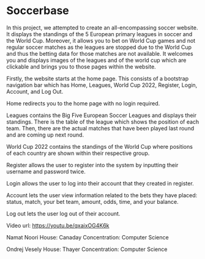 # Soccerbase
In this project, we attempted to create an all-encompassing soccer website. It displays the standings of the 5 European primary leagues in soccer and the World Cup. Moreover, it allows you to bet on World Cup games and not regular soccer matches as the leagues are stopped due to the World Cup and thus the betting data for those matches are not available. It welcomes you and displays images of the leagues and of the world cup which are clickable and brings you to those pages within the website.

Firstly, the website starts at the home page. This consists of a bootstrap navigation bar which has Home, Leagues, World Cup 2022, Register, Login, Account, and Log Out.

Home redirects you to the home page with no login required.

Leagues contains the Big Five European Soccer Leagues and displays their standings. There is the table of the league which shows the position of each team. Then, there are the actual matches that have been played last round and are coming up next round.

World Cup 2022 contains the standings of the World Cup where positions of each country are shown within their respective group.

Register allows the user to register into the system by inputting their username and password twice.

Login allows the user to log into their account that they created in register.

Account lets the user view information related to the bets they have placed: status, match, your bet team, amount, odds, time, and your balance.

Log out lets the user log out of their account.

Video url: https://youtu.be/qxaixOG4K6k

Namat Noori
House: Canaday
Concentration: Computer Science

Ondrej Vesely
House: Thayer
Concentration: Computer Science
